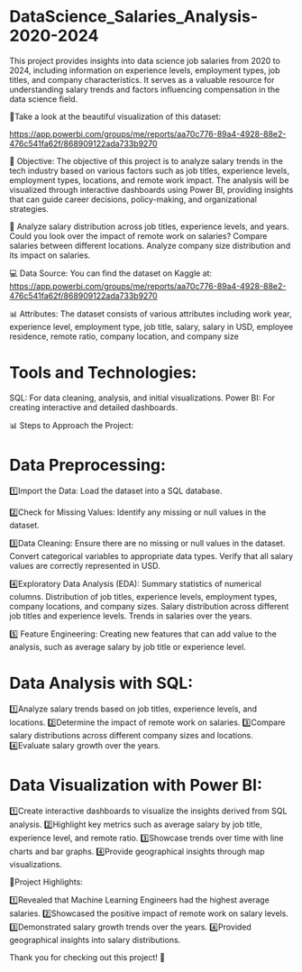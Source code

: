 # DataScience_Salaries_Analysis-2020-2024

This project provides insights into data science job salaries from 2020 to 2024, including information on experience levels, employment types, job titles, and company characteristics. It serves as a valuable resource for understanding salary trends and factors influencing compensation in the data science field.

🔎Take a look at the beautiful visualization of this dataset:

https://app.powerbi.com/groups/me/reports/aa70c776-89a4-4928-88e2-476c541fa62f/868909122ada733b9270

🎯 Objective: The objective of this project is to analyze salary trends in the tech industry based on various factors such as job titles, experience levels, employment types, locations, and remote work impact. The analysis will be visualized through interactive dashboards using Power BI, providing insights that can guide career decisions, policy-making, and organizational strategies.

🤔 Analyze salary distribution across job titles, experience levels, and years.
Could you look over the impact of remote work on salaries?
Compare salaries between different locations.
Analyze company size distribution and its impact on salaries.

💻 Data Source: You can find the dataset on Kaggle at: https://app.powerbi.com/groups/me/reports/aa70c776-89a4-4928-88e2-476c541fa62f/868909122ada733b9270

📊 Attributes:
The dataset consists of various attributes including work year, experience level, employment type, job title, salary, salary in USD, employee residence, remote ratio, company location, and company size

# Tools and Technologies:

SQL: For data cleaning, analysis, and initial visualizations.
Power BI: For creating interactive and detailed dashboards.

📊 Steps to Approach the Project:

 # Data Preprocessing:

1️⃣Import the Data: Load the dataset into a SQL database.

2️⃣Check for Missing Values: Identify any missing or null values in the dataset.

3️⃣Data Cleaning: 
Ensure there are no missing or null values in the dataset.
Convert categorical variables to appropriate data types.
Verify that all salary values are correctly represented in USD.

4️⃣Exploratory Data Analysis (EDA):
Summary statistics of numerical columns.
Distribution of job titles, experience levels, employment types, company locations, and company sizes.
Salary distribution across different job titles and experience levels.
Trends in salaries over the years.

5️⃣ Feature Engineering:
Creating new features that can add value to the analysis, such as average salary by job title or experience level.

# Data Analysis with SQL:

1️⃣Analyze salary trends based on job titles, experience levels, and locations.
2️⃣Determine the impact of remote work on salaries.
3️⃣Compare salary distributions across different company sizes and locations.
4️⃣Evaluate salary growth over the years.

# Data Visualization with Power BI:

1️⃣Create interactive dashboards to visualize the insights derived from SQL analysis.
2️⃣Highlight key metrics such as average salary by job title, experience level, and remote ratio.
3️⃣Showcase trends over time with line charts and bar graphs.
4️⃣Provide geographical insights through map visualizations.

🎯Project Highlights:

1️⃣Revealed that Machine Learning Engineers had the highest average salaries.
2️⃣Showcased the positive impact of remote work on salary levels.
3️⃣Demonstrated salary growth trends over the years.
4️⃣Provided geographical insights into salary distributions.

Thank you for checking out this project! 🙏

 



                     










